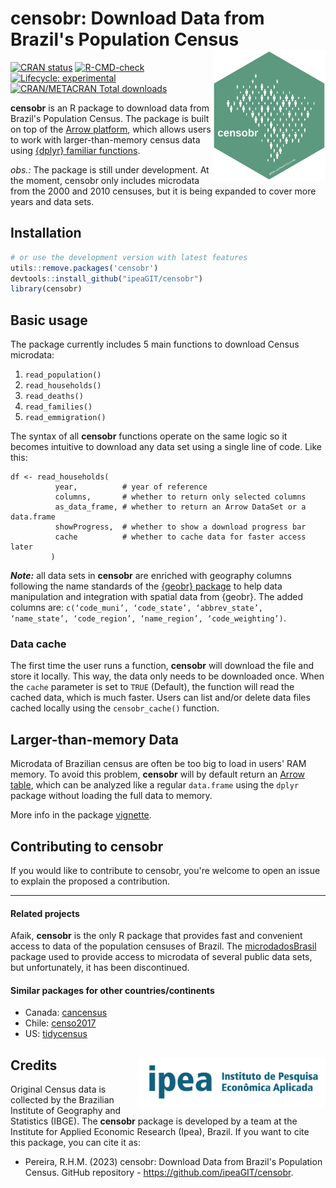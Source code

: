 # censobr: Download Data from Brazil's Population Census <img align="right" src="man/figures/logo.png?raw=true" alt="logo" width="180">

[![CRAN
   status](https://www.r-pkg.org/badges/version/censobr)](https://CRAN.R-project.org/package=censobr)
[![R-CMD-check](https://github.com/ipeaGIT/censobr/workflows/R-CMD-check/badge.svg)](https://github.com/ipeaGIT/censobr/actions)
[![Lifecycle:
     experimental](https://img.shields.io/badge/lifecycle-experimental-orange.svg)](https://lifecycle.r-lib.org/articles/stages.html)
[![CRAN/METACRAN Total
   downloads](http://cranlogs.r-pkg.org/badges/grand-total/censobr?color=yellow)](https://CRAN.R-project.org/package=censobr)

**censobr** is an R package to download data from Brazil's Population Census. The package is built on top of the [Arrow platform](https://arrow.apache.org/docs/r/), which allows users to work with larger-than-memory census data using [{dplyr} familiar functions](https://arrow.apache.org/docs/r/articles/arrow.html#analyzing-arrow-data-with-dplyr).

*obs.:* The package is still under development. At the moment, censobr only includes microdata from the 2000 and 2010 censuses, but it is being expanded to cover more years and data sets.

## Installation

```R
# or use the development version with latest features
utils::remove.packages('censobr')
devtools::install_github("ipeaGIT/censobr")
library(censobr)
```


## Basic usage

The package currently includes 5 main functions to download Census microdata:

1. `read_population()`
2. `read_households()`
3. `read_deaths()`
4. `read_families()`
5. `read_emmigration()`


The syntax of all **censobr** functions operate on the same logic so it becomes intuitive to download any data set using a single line of code. Like this:

```
df <- read_households(
          year,          # year of reference
          columns,       # whether to return only selected columns
          as_data_frame, # whether to return an Arrow DataSet or a data.frame
          showProgress,  # whether to show a download progress bar
          cache          # whether to cache data for faster access later
         )
```

***Note:*** all data sets in **censobr** are enriched with geography columns following the name standards of the [{geobr} package](https://github.com/ipeaGIT/geobr/) to help data manipulation and integration with spatial data from {geobr}. The added columns are: `c(‘code_muni’, ‘code_state’, ‘abbrev_state’, ‘name_state’, ‘code_region’, ‘name_region’, ‘code_weighting’)`.

### Data cache

The first time the user runs a function, **censobr** will download the file and store it locally. This way, the data only needs to be downloaded once. When the `cache` parameter is set to `TRUE` (Default), the function will read the cached data, which is much faster. Users can list and/or delete data files cached locally using the `censobr_cache()` function.


## Larger-than-memory Data

Microdata of Brazilian census are often be too big to load in users' RAM memory. To avoid this problem, **censobr** will by default return an [Arrow table](https://arrow.apache.org/docs/r/articles/arrow.html#tabular-data-in-arrow), which can be analyzed like a regular `data.frame` using the `dplyr` package without loading the full data to memory.

More info in the package [vignette](https://ipeagit.github.io/censobr/).


## Contributing to censobr
If you would like to contribute to censobr, you're welcome to open an issue to explain the proposed a contribution.

-----

#### **Related projects**

Afaik, **censobr** is the only R package that provides fast and convenient access to data of the population censuses of Brazil. The [microdadosBrasil](https://github.com/lucasmation/microdadosBrasil) package used to provide access to microdata of several public data sets, but unfortunately, it has been discontinued.

#### **Similar packages for other countries/continents**
- Canada: [cancensus](https://mountainmath.github.io/cancensus/)
- Chile: [censo2017](https://docs.ropensci.org/censo2017/)
- US: [tidycensus](https://walker-data.com/tidycensus/)   

## Credits <a href="https://www.ipea.gov.br"><img align="right" src="man/figures/ipea_logo.png" alt="IPEA" width="300" /></a>

Original Census data is collected by the Brazilian Institute of Geography and Statistics (IBGE). The **censobr** package is developed by a team at the Institute for Applied Economic Research (Ipea), Brazil. If you want to cite this package, you can cite it as:
- Pereira, R.H.M. (2023) censobr: Download Data from Brazil's Population Census. GitHub repository - https://github.com/ipeaGIT/censobr.
